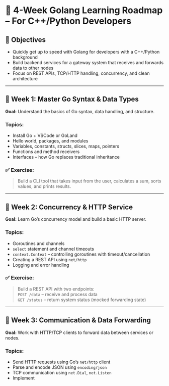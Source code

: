 # 🧠 4-Week Golang Learning Roadmap – For C++/Python Developers

## 🎯 Objectives
- Quickly get up to speed with Golang for developers with a C++/Python background
- Build backend services for a gateway system that receives and forwards data to other nodes
- Focus on REST APIs, TCP/HTTP handling, concurrency, and clean architecture

---

## 📅 Week 1: Master Go Syntax & Data Types

**Goal:** Understand the basics of Go syntax, data handling, and structure.

### Topics:
- Install Go + VSCode or GoLand
- Hello world, packages, and modules
- Variables, constants, structs, slices, maps, pointers
- Functions and method receivers
- Interfaces – how Go replaces traditional inheritance

### ✅ Exercise:
> Build a CLI tool that takes input from the user, calculates a sum, sorts values, and prints results.

---

## 📅 Week 2: Concurrency & HTTP Service

**Goal:** Learn Go’s concurrency model and build a basic HTTP server.

### Topics:
- Goroutines and channels
- `select` statement and channel timeouts
- `context.Context` – controlling goroutines with timeout/cancellation
- Creating a REST API using `net/http`
- Logging and error handling

### ✅ Exercise:
> Build a REST API with two endpoints:  
> `POST /data` – receive and process data  
> `GET /status` – return system status (mocked forwarding state)

---

## 📅 Week 3: Communication & Data Forwarding

**Goal:** Work with HTTP/TCP clients to forward data between services or nodes.

### Topics:
- Send HTTP requests using Go’s `net/http` client
- Parse and encode JSON using `encoding/json`
- TCP communication using `net.Dial`, `net.Listen`
- Implement
